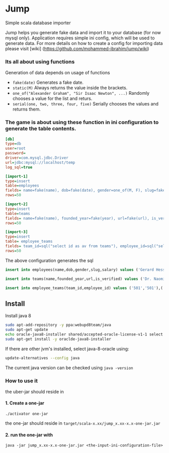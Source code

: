 # Jump
Simple scala database importer

Jump helps you generate fake data and import it to your database (for now mysql only). Application requires simple ini config, which will be used to generate data. For more details on how to create a config for importing data please visit [wiki] (https://github.com/mohammed-ibrahim/jump/wiki)

### Its all about using functions
Generation of data depends on usage of functions

 + `fake(date)` Generates a fake date.
 + `static(M)` Always returns the value inside the brackets.
 + `one_of("Alexander Graham", "Sir Isaac Newton", ...)` Randomly chooses a value for the list and returs.
 + `serial(one, two, three, four, five)` Serially chooses the values and returns them.

### The game is about using these function in ini configuration to generate the table contents.


```ini
[db]
type=db
user=root
password=
driver=com.mysql.jdbc.Driver
url=jdbc:mysql://localhost/temp
log_sql=true

[import-1]
type=insert
table=employees
fields= name=fake(name), dob=fake(date), gender=one_of(M, F), slug=fake(slug), salary=fake(int)
rows=50

[import-2]
type=insert
table=teams
fields= name=fake(name), founded_year=fake(year), url=fake(url), is_verified=any_of(0,1)
rows=50

[import-3]
type=insert
table= employee_teams
fields= team_id=sql("select id as av from teams"), employee_id=sql("select id as av from employees")
rows=50
```

The above configuration generates the sql
```sql
insert into employees(name,dob,gender,slug,salary) values ('Gerard Hessel','1975-10-22 06:15:14.520','M','veritatisquidem','948893'),('Malvina Lind','2031-08-08 06:15:14.524','M','reiciendisipsam','39515')...

insert into teams(name,founded_year,url,is_verified) values ('Dr. Naomie Jerde','2016','www.ldtpmjspzvpgfezdlmqaaxun.com',1),('Dr. Laurie Keebler','2035','www.mabpnavgewvwrqbzr.com',1) ...

insert into employee_teams(team_id,employee_id) values ('501','501'),('502','502'),('503','503') ...

```


## Install

Install java 8

```bash
sudo apt-add-repository -y ppa:webupd8team/java
sudo apt-get update
echo oracle-java8-installer shared/accepted-oracle-license-v1-1 select true | sudo /usr/bin/debconf-set-selections
sudo apt-get install -y oraclde-java8-installer
```

If there are other jvm's installed, select java-8-oracle using:

```bash
update-alternatives --config java
```

The current java version can be checked using `java -version`

### How to use it

the uber-jar should reside in

#### 1. Create a one-jar

```
./activator one-jar
```

the one-jar should reside in `target/scala-x.xx/jump_x.xx-x.x-one-jar.jar`

#### 2. run the one-jar with

```
java -jar jump_x.xx-x.x-one-jar.jar <the-input-ini-configuration-file>
```
